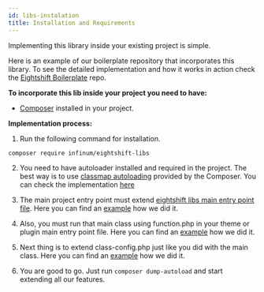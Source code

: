 ```yaml
---
id: libs-instalation
title: Installation and Requirements
---
```


Implementing this library inside your existing project is simple.

Here is an example of our boilerplate repository that incorporates this library. To see the detailed implementation and how it works in action check the [Eightshift Boilerplate](https://github.com/infinum/eightshift-boilerplate) repo.

**To incorporate this lib inside your project you need to have:**
* [Composer](https://getcomposer.org/) installed in your project.

**Implementation process:**
1. Run the following command for installation.

```bash
composer require infinum/eightshift-libs
```

2. You need to have autoloader installed and required in the project. The best way is to use [classmap autoloading](https://getcomposer.org/doc/04-schema.md#classmap) provided by the Composer. You can check the implementation [here](https://github.com/infinum/eightshift-boilerplate/blob/develop/functions.php#L33)

3. The main project entry point must extend [eightshift libs main entry point file](https://github.com/infinum/eightshift-libs/blob/develop/src/class-main.php). Here you can find an [example](https://github.com/infinum/eightshift-boilerplate/blob/develop/src/class-main.php) how we did it.

4. Also, you must run that main class using function.php in your theme or plugin main entry point file. Here you can find an [example](https://github.com/infinum/eightshift-boilerplate/blob/develop/functions.php) how we did it.

5. Next thing is to extend class-config.php just like you did with the main class. Here you can find an [example](https://github.com/infinum/eightshift-boilerplate/blob/develop/src/class-config.php) how we did it.

6. You are good to go. Just run `composer dump-autoload` and start extending all our features.
